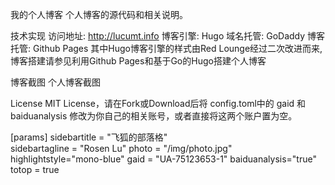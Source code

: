 我的个人博客
个人博客的源代码和相关说明。

技术实现
访问地址: http://lucumt.info
博客引擎: Hugo
域名托管: GoDaddy
博客托管: Github Pages
其中Hugo博客引擎的样式由Red Lounge经过二次改进而来,博客搭建请参见利用Github Pages和基于Go的Hugo搭建个人博客

博客截图
个人博客截图

License
MIT License，请在Fork或Download后将 config.toml中的 gaid 和 baiduanalysis 修改为你自己的相关账号，或者直接将这两个账户置为空。

[params] 
sidebartitle = "飞狐的部落格"   
sidebartagline = "Rosen Lu"
photo = "/img/photo.jpg"
highlightstyle="mono-blue"
gaid = "UA-75123653-1"
baiduanalysis="true"
totop = true

